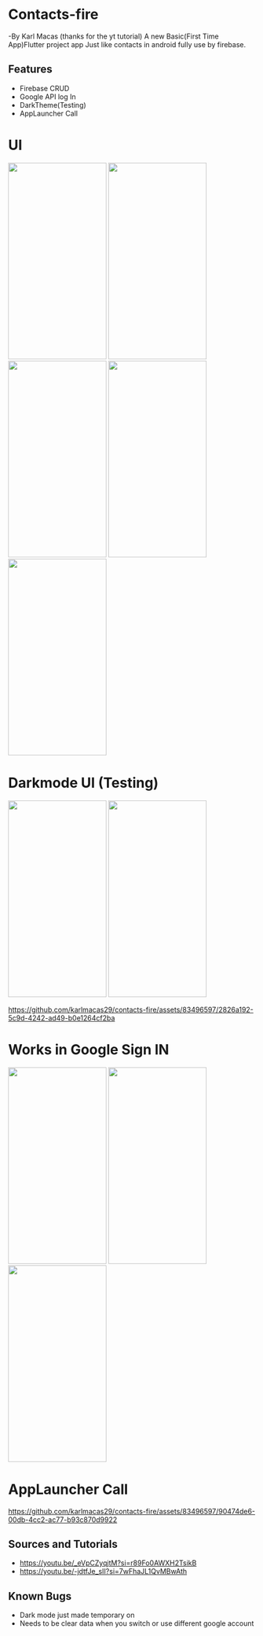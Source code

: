 # Contacts-fire
-By Karl Macas (thanks for the yt tutorial)
A new Basic(First Time App)Flutter project app Just like contacts in android fully use by firebase.

## Features
- Firebase CRUD
- Google API log In
- DarkTheme(Testing)
- AppLauncher Call

# UI
<img src="https://github.com/karlmacas29/contacts-fire/assets/83496597/dd40b6c2-5006-4f68-8885-89a89d1f2d0e" width="200" height="400">
<img src="https://github.com/karlmacas29/contacts-fire/assets/83496597/6aeb70fa-1ff7-4221-af67-b9e9a9710d32" width="200" height="400">
<img src="https://github.com/karlmacas29/contacts-fire/assets/83496597/be692af4-f74f-4aee-b69c-9c882be55aa8" width="200" height="400">
<img src="https://github.com/karlmacas29/contacts-fire/assets/83496597/0b33435c-0dc8-4e0c-82b3-d020928709f4" width="200" height="400">
<img src="https://github.com/karlmacas29/contacts-fire/assets/83496597/f1610ef5-8719-4761-8d4f-eb52e42c7f50" width="200" height="400">


# Darkmode UI (Testing)
<img src="https://github.com/karlmacas29/contacts-fire/assets/83496597/39258e74-1cbe-4d27-bbc2-16802b336718" width="200" height="400">
<img src="https://github.com/karlmacas29/contacts-fire/assets/83496597/dc590c6e-8d57-4f68-9291-70433a2104c1" width="200" height="400">

https://github.com/karlmacas29/contacts-fire/assets/83496597/2826a192-5c9d-4242-ad49-b0e1264cf2ba


# Works in Google Sign IN
<img src="https://github.com/karlmacas29/contacts-fire/assets/83496597/a6c168cc-1e07-4130-8656-8f5c6f58beec" width="200" height="400">
<img src="https://github.com/karlmacas29/contacts-fire/assets/83496597/48996c5c-c859-4c8a-8e17-496c25c1e294" width="200" height="400">
<img src="https://github.com/karlmacas29/contacts-fire/assets/83496597/8ea45c82-bf7a-4c48-ad6c-0504a6ef098c" width="200" height="400">


# AppLauncher Call

https://github.com/karlmacas29/contacts-fire/assets/83496597/90474de6-00db-4cc2-ac77-b93c870d9922

## Sources and Tutorials
- https://youtu.be/_eVpCZyqjtM?si=r89Fo0AWXH2TsikB
- https://youtu.be/-jdtfJe_sII?si=7wFhaJL1QvMBwAth

## Known Bugs
- Dark mode just made temporary on
- Needs to be clear data when you switch or use different google account



